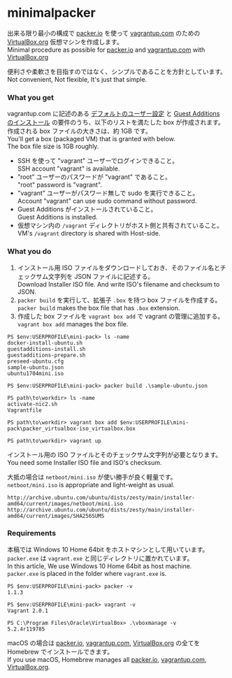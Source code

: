 # minimalpacker
出来る限り最小の構成で [packer.io](https://www.packer.io) を使って [vagrantup.com](https://www.vagrantup.com) のための [VirtualBox.org](https://www.virtualbox.org) 仮想マシンを作成します。  
Minimal procedure as possible for [packer.io](https://www.packer.io) and [vagrantup.com](https://www.vagrantup.com) with [VirtualBox.org](https://www.virtualbox.org)

便利さや柔軟さを目指すのではなく、シンプルであることを方針としています。  
Not convenient, Not flexible, It's just that simple.

### What you get
vagrantup.com に記述のある [デフォルトのユーザー設定](https://www.vagrantup.com/docs/boxes/base.html#default-user-settings) と [Guest Additions のインストール](https://www.vagrantup.com/docs/virtualbox/boxes.html#virtualbox-guest-additions) の要件のうち、以下のリストを満たした box が作成されます。  
作成される box ファイルの大きさは、約 1GB です。  
You'll get a box (packaged VM) that is granted with below.  
The box file size is 1GB roughly.

- SSH を使って "vagrant" ユーザーでログインできること。  
  SSH account "vagrant" is available.
- ”root” ユーザーのパスワードが "vagrant" であること。  
  "root" password is "vagrant".
- ”vagrant” ユーザーがパスワード無しで sudo を実行できること。  
  Account "vagrant" can use sudo command without password.
- Guest Additions がインストールされていること。  
  Guest Additions is installed.
- 仮想マシン内の `/vagrant` ディレクトリがホスト側と共有されていること。  
  VM's `/vagrant` directory is shared with Host-side.

### What you do
1. インストール用 ISO ファイルをダウンロードしておき、そのファイル名とチェックサム文字列を JSON ファイルに記述する。  
   Download Installer ISO file. And write ISO's filename and checksum to JSON.
2. `packer build` を実行して、拡張子 `.box` を持つ box ファイルを作成する。  
   `packer build` makes the box file that has `.box` extension.
3. 作成した box ファイルを `vagrant box add` で vagrant の管理に追加する。  
   `vagrant box add` manages the box file.

```
PS $env:USERPROFILE\mini-pack> ls -name
docker-install-ubuntu.sh
guestadditions-install.sh
guestadditions-prepare.sh
preseed-ubuntu.cfg
sample-ubuntu.json
ubuntu1704mini.iso

PS $env:USERPROFILE\mini-pack> packer build .\sample-ubuntu.json

PS path\to\workdir> ls -name
activate-nic2.sh
Vagrantfile

PS path\to\workdir> vagrant box add $env:USERPROFILE\mini-pack\packer_virtualbox-iso_virtualbox.box

PS path\to\workdir> vagrant up
```

インストール用の ISO ファイルとそのチェックサム文字列が必要となります。  
You need some Installer ISO file and ISO's checksum.

大抵の場合は `netboot/mini.iso` が使い勝手が良く軽量です。  
`netboot/mini.iso` is appropriate and light-weight as usual.

```
http://archive.ubuntu.com/ubuntu/dists/zesty/main/installer-amd64/current/images/netboot/mini.iso
http://archive.ubuntu.com/ubuntu/dists/zesty/main/installer-amd64/current/images/SHA256SUMS
```

### Requirements
本稿では Windows 10 Home 64bit をホストマシンとして用いています。  
`packer.exe` は `vagrant.exe` と同じディレクトリに置かれています。  
In this article, We use Windows 10 Home 64bit as host machine.  
`packer.exe` is placed in the folder where `vagrant.exe` is.

```
PS $env:USERPROFILE\mini-pack> packer -v
1.1.3
```

```
PS $env:USERPROFILE\mini-pack> vagrant -v
Vagrant 2.0.1
```

```
PS C:\Program Files\Oracle\VirtualBox> .\vboxmanage -v
5.2.4r119785
```

macOS の場合は [packer.io](https://www.packer.io), [vagrantup.com](https://www.vagrantup.com), [VirtualBox.org](https://www.virtualbox.org) の全てを Homebrew でインストールできます。  
If you use macOS, Homebrew manages all [packer.io](https://www.packer.io), [vagrantup.com](https://www.vagrantup.com), [VirtualBox.org](https://www.virtualbox.org).